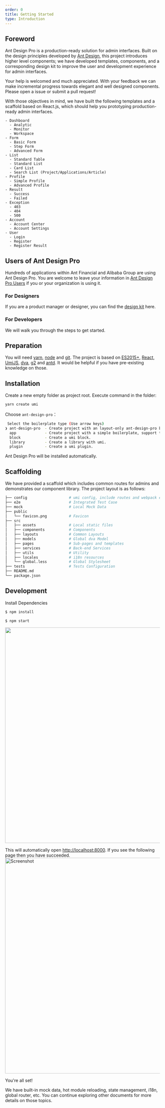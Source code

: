 ```yaml
---
order: 0
title: Getting Started
type: Introduction
---
```


## Foreword

Ant Design Pro is a production-ready solution for admin interfaces. Built on the design principles developed by [Ant Design](http://ant.design/), this project introduces higher level components; we have developed templates, components, and a corresponding design kit to improve the user and development experience for admin interfaces.

Your help is welcomed and much appreciated. With your feedback we can make incremental progress towards elegant and well designed components. Please open a issue or submit a pull request!

With those objectives in mind, we have built the following templates and a scaffold based on React.js, which should help you prototyping production-ready admin interfaces.

```
- Dashboard
  - Analytic
  - Monitor
  - Workspace
- Form
  - Basic Form
  - Step Form
  - Advanced Form
- List
  - Standard Table
  - Standard List
  - Card List
  - Search List (Project/Applications/Article)
- Profile
  - Simple Profile
  - Advanced Profile
- Result
  - Success
  - Failed
- Exception
  - 403
  - 404
  - 500
- Account
  - Account Center
  - Account Settings
- User
  - Login
  - Register
  - Register Result
```

## Users of Ant Design Pro

Hundreds of applications within Ant Financial and Alibaba Group are using Ant Design Pro. You are welcome to leave your information in [Ant Design Pro Users](https://github.com/ant-design/ant-design-pro/issues/99) if you or your organization is using it.

### For Designers

If you are a product manager or designer, you can find the [design kit](/docs/resource) here.

### For Developers

We will walk you through the steps to get started.

## Preparation

You will need [yarn](https://yarnpkg.com), [node](http://nodejs.org/) and [git](https://git-scm.com/). The project is based on [ES2015+](https://babeljs.io/learn-es2015/), [React](http://facebook.github.io/react/), [UmiJS](https://umijs.org/), [dva](http://github.com/dvajs/dva), [g2](https://antv.alipay.com/zh-cn/g2/3.x/index.html) and [antd](https://ant.design/docs/react/introduce). It would be helpful if you have pre-existing knowledge on those.

## Installation

Create a new empty folder as project root. Execute command in the folder:
```bash
yarn create umi
```

Choose `ant-design-pro`：
```bash
 Select the boilerplate type (Use arrow keys)
❯ ant-design-pro  - Create project with an layout-only ant-design-pro boilerplate, use together with umi block.
  app             - Create project with a simple boilerplate, support typescript.
  block           - Create a umi block.
  library         - Create a library with umi.
  plugin          - Create a umi plugin.
```

Ant Design Pro will be installed automatically.

## Scaffolding

We have provided a scaffold which includes common routes for admins and demonstrates our component library. The project layout is as follows:

```bash
├── config                   # umi config, include routes and webpack etc.
├── e2e                      # Integrated Test Case
├── mock                     # Local Mock Data
├── public
│   └── favicon.png          # Favicon
├── src
│   ├── assets               # Local static files
│   ├── components           # Components
│   ├── layouts              # Common Layouts
│   ├── models               # Global dva Model
│   ├── pages                # Sub-pages and templates
│   ├── services             # Back-end Services
│   ├── utils                # Utility
│   ├── locales              # i18n resources
│   └── global.less          # Global Stylesheet
├── tests                    # Tests Configuration
├── README.md
└── package.json
```

## Development

Install Dependencies

```bash
$ npm install
```

```bash
$ npm start
```

<img src="https://gw.alipayobjects.com/zos/rmsportal/uHAzKpIQDMGdmjIxZLOV.png" width="700" />

This will automatically open [http://localhost:8000](http://localhost:8000). If you see the following page then you have succeeded.
<img src="https://user-images.githubusercontent.com/5378891/58090083-0b68c700-7bf9-11e9-8f52-d55ab2ebaab5.png" width="700" alt="Screenshot" />

You're all set!

We have built-in mock data, hot module reloading, state management, i18n, global router, etc. You can continue exploring other documents for more details on those topics.
